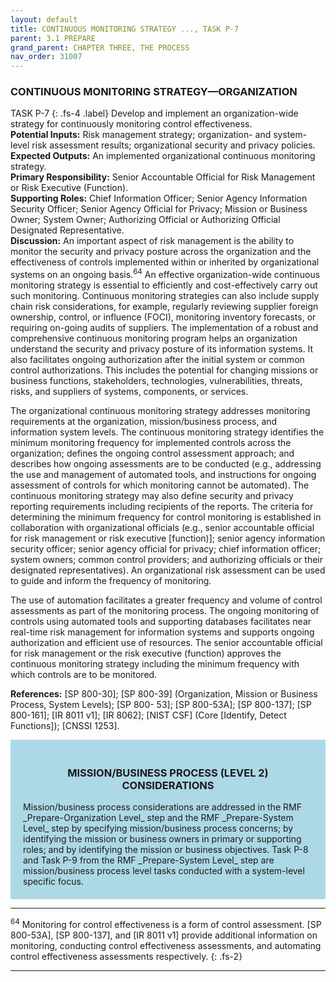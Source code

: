 ```yaml
---
layout: default
title: CONTINUOUS MONITORING STRATEGY ..., TASK P-7 
parent: 3.1 PREPARE
grand_parent: CHAPTER THREE, THE PROCESS
nav_order: 31007
---
```


### CONTINUOUS MONITORING STRATEGY—ORGANIZATION 
TASK P-7 
{: .fs-4 .label}
Develop and implement an organization-wide strategy for continuously monitoring control effectiveness.  
**Potential Inputs:** Risk management strategy; organization- and system-level risk assessment results; organizational security and privacy policies.  
**Expected Outputs:** An implemented organizational continuous monitoring strategy.  
**Primary Responsibility:** Senior Accountable Official for Risk Management or Risk Executive (Function).  
**Supporting Roles:** Chief Information Officer; Senior Agency Information Security Officer; Senior Agency Official for Privacy; Mission or Business Owner; System Owner; Authorizing Official or Authorizing Official Designated Representative.  
**Discussion:** An important aspect of risk management is the ability to monitor the security and privacy posture across the organization and the effectiveness of controls implemented within or inherited by organizational systems on an ongoing basis.<sup>64</sup> An effective organization-wide continuous monitoring strategy is essential to efficiently and cost-effectively carry out such monitoring. Continuous monitoring strategies can also include supply chain risk considerations, for example, regularly reviewing supplier foreign ownership, control, or influence (FOCI), monitoring inventory forecasts, or requiring on-going audits of suppliers. The implementation of a robust and comprehensive continuous monitoring program helps an organization understand the security and privacy posture of its information systems. It also facilitates ongoing authorization after the initial system or common control authorizations. This includes the potential for changing missions or business functions, stakeholders, technologies, vulnerabilities, threats, risks, and suppliers of systems, components, or services.  

The organizational continuous monitoring strategy addresses monitoring requirements at the organization, mission/business process, and information system levels. The continuous monitoring strategy identifies the minimum monitoring frequency for implemented controls across the organization; defines the ongoing control assessment approach; and describes how ongoing assessments are to be conducted (e.g., addressing the use and management of automated tools, and instructions for ongoing assessment of controls for which monitoring cannot be automated). The continuous monitoring strategy may also define security and privacy reporting requirements including recipients of the reports. The criteria for determining the minimum frequency for control monitoring is established in collaboration with organizational officials (e.g., senior accountable official for risk management or risk executive [function)]; senior agency information security officer; senior agency official for privacy; chief information officer; system owners; common control providers; and authorizing officials or their designated representatives). An organizational risk assessment can be used to guide and inform the frequency of monitoring.  

The use of automation facilitates a greater frequency and volume of control assessments as part of the monitoring process. The ongoing monitoring of controls using automated tools and supporting databases facilitates near real-time risk management for information systems and supports ongoing authorization and efficient use of resources. The senior accountable official for risk management or the risk executive (function) approves the continuous monitoring strategy including the minimum frequency with which controls are to be monitored.  

**References:** [SP 800-30]; [SP 800-39] (Organization, Mission or Business Process, System Levels); [SP 800- 53]; [SP 800-53A]; [SP 800-137]; [SP 800-161]; [IR 8011 v1]; [IR 8062]; [NIST CSF] (Core [Identify, Detect Functions]); [CNSSI 1253].

<div style="background-color:lightblue; padding:20px" markdown="1">
<h3 style="text-align:center">MISSION/BUSINESS PROCESS (LEVEL 2) CONSIDERATIONS</h3>
Mission/business process considerations are addressed in the RMF _Prepare-Organization Level_ step and the RMF _Prepare-System Level_ step by specifying mission/business process concerns; by identifying the mission or business owners in primary or supporting roles; and by identifying the mission or business objectives. Task P-8 and Task P-9 from the RMF _Prepare-System Level_ step are mission/business process level tasks conducted with a system-level specific focus.
</div>

***
<sup>64</sup> Monitoring for control effectiveness is a form of control assessment. [SP 800-53A], [SP 800-137], and [IR 8011 v1] provide additional information on monitoring, conducting control effectiveness assessments, and automating control effectiveness assessments respectively.
{: .fs-2}
***
